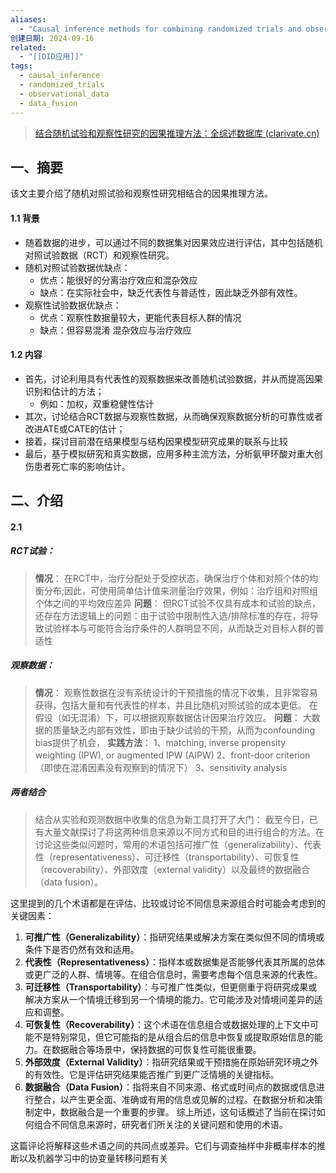 ```yaml
---
aliases:
  - "Causal inference methods for combining randomized trials and observational studies: a review"
创建日期: 2024-09-16
related:
  - "[[DID应用]]"
tags:
  - causal_inference
  - randomized_trials
  - observational_data
  - data_fusion
---
```

> [结合随机试验和观察性研究的因果推理方法：全综述数据库 (clarivate.cn)](https://webofscience.clarivate.cn/wos/alldb/full-record/WOS:001171705300006)

## 一、摘要
该文主要介绍了随机对照试验和观察性研究相结合的因果推理方法。
#### 1.1 背景
- 随着数据的进步，可以通过不同的数据集对因果效应进行评估，其中包括随机对照试验数据（RCT）和观察性研究。
- 随机对照试验数据优缺点：
	- 优点：能很好的分离治疗效应和混杂效应
	- 缺点：在实际社会中，缺乏代表性与普适性，因此缺乏外部有效性。
- 观察性试验数据优缺点：
	- 优点：观察性数据量较大，更能代表目标人群的情况
	- 缺点：但容易混淆 混杂效应与治疗效应

#### 1.2 内容
- 首先，讨论利用具有代表性的观察数据来改善随机试验数据，并从而提高因果识别和估计的方法；
	- 例如：加权，双重稳健性估计
- 其次，讨论结合RCT数据与观察性数据，从而确保观察数据分析的可靠性或者改进ATE或CATE的估计；
- 接着，探讨目前潜在结果模型与结构因果模型研究成果的联系与比较
- 最后，基于模拟研究和真实数据，应用多种主流方法，分析氨甲环酸对重大创伤患者死亡率的影响估计。

## 二、介绍
#### 2.1
##### RCT试验：
> **情况**：
> 在RCT中，治疗分配处于受控状态，确保治疗个体和对照个体的均衡分布;因此，可使用简单估计值来测量治疗效果，例如：治疗组和对照组个体之间的平均效应差异
> **问题**：
> 但RCT试验不仅具有成本和试验的缺点，还存在方法逻辑上的问题：由于试验中限制性入选/排除标准的存在，将导致试验样本与可能符合治疗条件的人群明显不同，从而缺乏对目标人群的普适性

##### 观察数据：
> **情况**：
> 观察性数据在没有系统设计的干预措施的情况下收集，且非常容易获得，包括大量和有代表性的样本，并且比随机对照试验的成本更低。
> 在假设（如无混淆）下，可以根据观察数据估计因果治疗效应。
> **问题**：
> 大数据的质量缺乏内部有效性，即由于缺少试验的干预，从而为confounding bias提供了机会，
> **实践方法**：
> 1、matching, inverse propensity weighting (IPW), or augmented IPW (AIPW)
> 2、front-door criterion（即使在混淆因素没有观察到的情况下）
> 3、sensitivity analysis


##### 两者结合
>结合从实验和观测数据中收集的信息为新工具打开了大门：
>截至今日，已有大量文献探讨了将这两种信息来源以不同方式和目的进行组合的方法。在讨论这些类似问题时，常用的术语包括可推广性（generalizability）、代表性（representativeness）、可迁移性（transportability）、可恢复性（recoverability）、外部效度（external validity）以及最终的数据融合（data fusion）。

这里提到的几个术语都是在评估、比较或讨论不同信息来源组合时可能会考虑到的关键因素：
1. **可推广性（Generalizability）**：指研究结果或解决方案在类似但不同的情境或条件下是否仍然有效和适用。
2. **代表性（Representativeness）**：指样本或数据集是否能够代表其所属的总体或更广泛的人群、情境等。在组合信息时，需要考虑每个信息来源的代表性。
3. **可迁移性（Transportability）**：与可推广性类似，但更侧重于将研究成果或解决方案从一个情境迁移到另一个情境的能力。它可能涉及对情境间差异的适应和调整。
4. **可恢复性（Recoverability）**：这个术语在信息组合或数据处理的上下文中可能不是特别常见，但它可能指的是从组合后的信息中恢复或提取原始信息的能力。在数据融合等场景中，保持数据的可恢复性可能很重要。
5. **外部效度（External Validity）**：指研究结果或干预措施在原始研究环境之外的有效性。它是评估研究结果能否推广到更广泛情境的关键指标。
6. **数据融合（Data Fusion）**：指将来自不同来源、格式或时间点的数据或信息进行整合，以产生更全面、准确或有用的信息或见解的过程。在数据分析和决策制定中，数据融合是一个重要的步骤。
综上所述，这句话概述了当前在探讨如何组合不同信息来源时，研究者们所关注的关键问题和使用的术语。

这篇评论将解释这些术语之间的共同点或差异。它们与调查抽样中非概率样本的推断以及机器学习中的协变量转移问题有关
